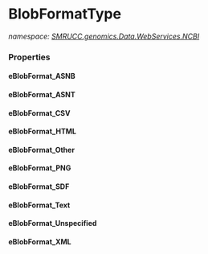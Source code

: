 ﻿# BlobFormatType
_namespace: [SMRUCC.genomics.Data.WebServices.NCBI](./index.md)_






### Properties

#### eBlobFormat_ASNB

#### eBlobFormat_ASNT

#### eBlobFormat_CSV

#### eBlobFormat_HTML

#### eBlobFormat_Other

#### eBlobFormat_PNG

#### eBlobFormat_SDF

#### eBlobFormat_Text

#### eBlobFormat_Unspecified

#### eBlobFormat_XML

